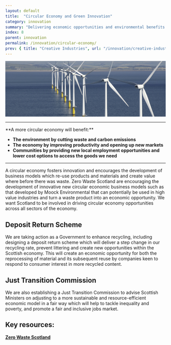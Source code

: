 ```yaml
---
layout: default
title:  "Circular Economy and Green Innovation"
category: innovation
summary: "Delivering economic opportunities and environmental benefits through resource efficiency."
index: 8
parent: innovation
permalink: /innovation/circular-economy/
prev: { title: "Creative Industries", url: "/innovation/creative-industries/" }
---
```


![A wind farm](/assets/images/pageimages/innovation7.jpg)

<hr>
**A more circular economy will benefit:**

* **The environment by cutting waste and carbon emissions**
* **The economy by improving productivity and opening up new markets**
* **Communities by providing new local employment opportunities and lower cost options to access the goods we need**

<hr>

A circular economy fosters innovation and encourages the development of business models which re-use products and materials and create value where before there was waste. Zero Waste Scotland are encouraging the development of innovative new circular economic business models such as that developed by Moock Environmental that can potentially be used in high value industries and turn a waste product into an economic opportunity. We want Scotland to be involved in driving circular economy opportunities across all sectors of the economy.

## Deposit Return Scheme

We are taking action as a Government to enhance recycling, including designing a deposit return scheme which will deliver a step change in our recycling rate, prevent littering and create new opportunities within the Scottish economy. This will create an economic opportunity for both the reprocessing of material and its subsequent reuse by companies keen to respond to consumer interest in more recycled content.

## Just Transition Commission 

We are also establishing a Just Transition Commission to advise Scottish Ministers on adjusting to a more sustainable and resource-efficient economic model in a fair way which will help to tackle inequality and poverty, and promote a fair and inclusive jobs market.

## Key resources:

**[Zero Waste Scotland](https://www.zerowastescotland.org.uk)**
